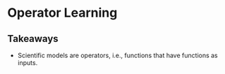 # Operator Learning

## Takeaways

+ Scientific models are operators, i.e., functions that have functions as inputs.